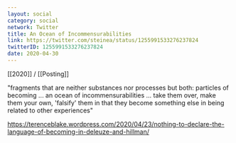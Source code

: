 ```yaml
---
layout: social
category: social
network: Twitter
title: An Ocean of Incommensurabilities
link: https://twitter.com/steinea/status/1255991533276237824
twitterID: 1255991533276237824
date: 2020-04-30
---
```


[[2020]] / [[Posting]]

"fragments that are neither substances nor processes but both: particles of becoming ... an ocean of incommensurabilities ... take them over, make them your own, 'falsify' them in that they become something else in being related to other experiences"

<https://terenceblake.wordpress.com/2020/04/23/nothing-to-declare-the-language-of-becoming-in-deleuze-and-hillman/>
